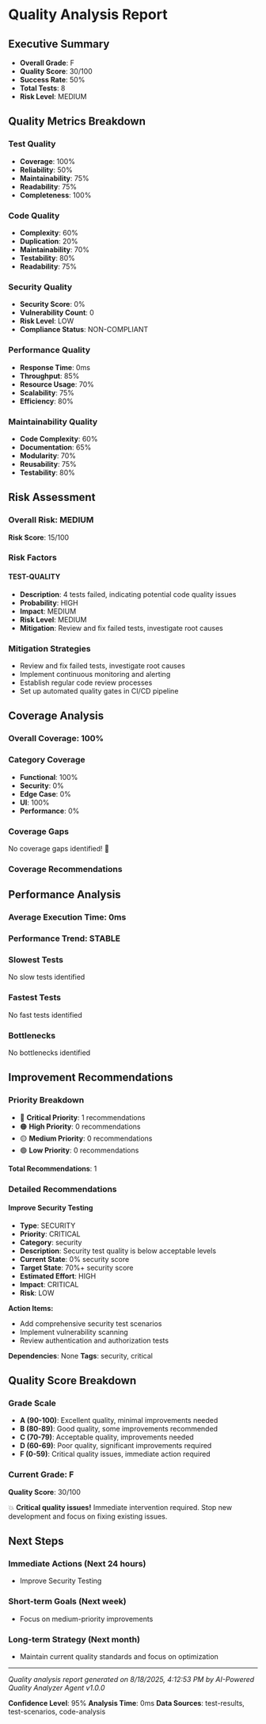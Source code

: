 # Quality Analysis Report

## Executive Summary

- **Overall Grade**: F
- **Quality Score**: 30/100
- **Success Rate**: 50%
- **Total Tests**: 8
- **Risk Level**: MEDIUM

## Quality Metrics Breakdown

### Test Quality
- **Coverage**: 100%
- **Reliability**: 50%
- **Maintainability**: 75%
- **Readability**: 75%
- **Completeness**: 100%

### Code Quality
- **Complexity**: 60%
- **Duplication**: 20%
- **Maintainability**: 70%
- **Testability**: 80%
- **Readability**: 75%

### Security Quality
- **Security Score**: 0%
- **Vulnerability Count**: 0
- **Risk Level**: LOW
- **Compliance Status**: NON-COMPLIANT

### Performance Quality
- **Response Time**: 0ms
- **Throughput**: 85%
- **Resource Usage**: 70%
- **Scalability**: 75%
- **Efficiency**: 80%

### Maintainability Quality
- **Code Complexity**: 60%
- **Documentation**: 65%
- **Modularity**: 70%
- **Reusability**: 75%
- **Testability**: 80%

## Risk Assessment

### Overall Risk: MEDIUM
**Risk Score**: 15/100

### Risk Factors
#### TEST-QUALITY
- **Description**: 4 tests failed, indicating potential code quality issues
- **Probability**: HIGH
- **Impact**: MEDIUM
- **Risk Level**: MEDIUM
- **Mitigation**: Review and fix failed tests, investigate root causes


### Mitigation Strategies
- Review and fix failed tests, investigate root causes
- Implement continuous monitoring and alerting
- Establish regular code review processes
- Set up automated quality gates in CI/CD pipeline

## Coverage Analysis

### Overall Coverage: 100%

### Category Coverage
- **Functional**: 100%
- **Security**: 0%
- **Edge Case**: 0%
- **UI**: 100%
- **Performance**: 0%

### Coverage Gaps
No coverage gaps identified! 🎉

### Coverage Recommendations


## Performance Analysis

### Average Execution Time: 0ms

### Performance Trend: STABLE

### Slowest Tests
No slow tests identified

### Fastest Tests
No fast tests identified

### Bottlenecks
No bottlenecks identified

## Improvement Recommendations

### Priority Breakdown
- 🔴 **Critical Priority**: 1 recommendations
- 🟠 **High Priority**: 0 recommendations  
- 🟡 **Medium Priority**: 0 recommendations
- 🟢 **Low Priority**: 0 recommendations

**Total Recommendations**: 1

### Detailed Recommendations
#### Improve Security Testing
- **Type**: SECURITY
- **Priority**: CRITICAL
- **Category**: security
- **Description**: Security test quality is below acceptable levels
- **Current State**: 0% security score
- **Target State**: 70%+ security score
- **Estimated Effort**: HIGH
- **Impact**: CRITICAL
- **Risk**: LOW

**Action Items:**
- Add comprehensive security test scenarios
- Implement vulnerability scanning
- Review authentication and authorization tests

**Dependencies**: None
**Tags**: security, critical


## Quality Score Breakdown

### Grade Scale
- **A (90-100)**: Excellent quality, minimal improvements needed
- **B (80-89)**: Good quality, some improvements recommended
- **C (70-79)**: Acceptable quality, improvements needed
- **D (60-69)**: Poor quality, significant improvements required
- **F (0-59)**: Critical quality issues, immediate action required

### Current Grade: F
**Quality Score**: 30/100

💥 **Critical quality issues!** Immediate intervention required. Stop new development and focus on fixing existing issues.

## Next Steps

### Immediate Actions (Next 24 hours)
- Improve Security Testing

### Short-term Goals (Next week)
- Focus on medium-priority improvements

### Long-term Strategy (Next month)
- Maintain current quality standards and focus on optimization

---

*Quality analysis report generated on 8/18/2025, 4:12:53 PM by AI-Powered Quality Analyzer Agent v1.0.0*

**Confidence Level**: 95%
**Analysis Time**: 0ms
**Data Sources**: test-results, test-scenarios, code-analysis
